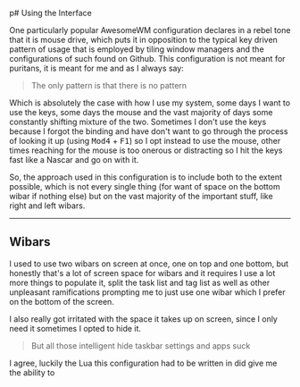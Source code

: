 p# Using the Interface

One particularly popular AwesomeWM configuration declares in a rebel tone that it is mouse drive, which puts it in opposition to the typical key driven pattern of usage that is employed by tiling window managers and the configurations of such found on Github. This configuration is not meant for puritans, it is meant for me and as I always say:

> The only pattern is that there is no pattern

Which is absolutely the case with how I use my system, some days I want to use the keys, some days the mouse and the vast majority of days some constantly shifting mixture of the two. Sometimes I don't use the keys because I forgot the binding and have don't want to go through the process of looking it up (using <kbd>Mod4</kbd> + <kbd>F1</kbd>) so I opt instead to use the mouse, other times reaching for the mouse is too onerous or distracting so I hit the keys fast like a Nascar and go on with it.

So, the approach used in this configuration is to include both to the extent possible, which is not every single thing (for want of space on the bottom wibar if nothing else) but on the vast majority of the important stuff, like right and left wibars.

---

## Wibars

I used to use two wibars on screen at once, one on top and one bottom, but honestly that's a lot of screen space for wibars and it requires I use a lot more things to populate it, split the task list and tag list as well as other unpleasant ramifications prompting me to just use one wibar which I prefer on the bottom of the screen.

I also really got irritated with the space it takes up on screen, since I only need it sometimes I opted to hide it. 

> But all those intelligent hide taskbar settings and apps suck

I agree, luckily the Lua this configuration had to be written in did give me the ability to 